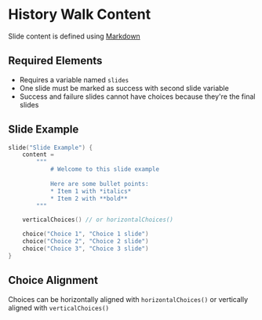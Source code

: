 # History Walk Content

Slide content is defined using [Markdown](https://www.markdownguide.org/basic-syntax/)

## Required Elements

* Requires a variable named `slides`
* One slide must be marked as success with second slide variable
* Success and failure slides cannot have choices because they're the final slides

## Slide Example

```kotlin
slide("Slide Example") {
    content =
        """
            # Welcome to this slide example
            
            Here are some bullet points:
            * Item 1 with *italics*
            * Item 2 with **bold**   
        """

    verticalChoices() // or horizontalChoices()

    choice("Choice 1", "Choice 1 slide")
    choice("Choice 2", "Choice 2 slide")
    choice("Choice 3", "Choice 3 slide")
}
```

## Choice Alignment

Choices can be horizontally aligned with `horizontalChoices()`
or vertically aligned with `verticalChoices()`

